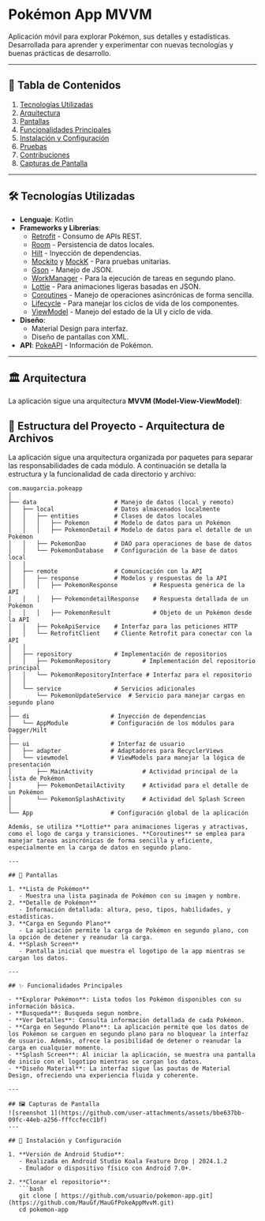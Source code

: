 
# Pokémon App MVVM

Aplicación móvil para explorar Pokémon, sus detalles y estadísticas. Desarrollada para aprender y experimentar con nuevas tecnologías y buenas prácticas de desarrollo.

---

## 📜 Tabla de Contenidos

1. [Tecnologías Utilizadas](#-tecnologías-utilizadas)
2. [Arquitectura](#-arquitectura)
3. [Pantallas](#-pantallas)
4. [Funcionalidades Principales](#-funcionalidades-principales)
5. [Instalación y Configuración](#-instalación-y-configuración)
6. [Pruebas](#-pruebas)
7. [Contribuciones](#-contribuciones)
8. [Capturas de Pantalla](#-capturas-de-pantalla)

---

## 🛠️ Tecnologías Utilizadas

- **Lenguaje**: Kotlin
- **Frameworks y Librerías**:
  - [Retrofit](https://square.github.io/retrofit/) - Consumo de APIs REST.
  - [Room](https://developer.android.com/training/data-storage/room) - Persistencia de datos locales.
  - [Hilt](https://dagger.dev/hilt/) - Inyección de dependencias.
  - [Mockito](https://site.mockito.org/) y [MockK](https://mockk.io/) - Para pruebas unitarias.
  - [Gson](https://github.com/google/gson) - Manejo de JSON.
  - [WorkManager](https://developer.android.com/reference/androidx/work/WorkManager) - Para la ejecución de tareas en segundo plano.
  - [Lottie](https://airbnb.io/lottie/) - Para animaciones ligeras basadas en JSON.
  - [Coroutines](https://kotlinlang.org/docs/coroutines-overview.html) - Manejo de operaciones asincrónicas de forma sencilla.
  - [Lifecycle](https://developer.android.com/jetpack/androidx/releases/lifecycle) - Para manejar los ciclos de vida de los componentes.
  - [ViewModel](https://developer.android.com/topic/libraries/architecture/viewmodel) - Manejo del estado de la UI y ciclo de vida.
- **Diseño**:
  - Material Design para interfaz.
  - Diseño de pantallas con XML.
- **API**: [PokeAPI](https://pokeapi.co/) - Información de Pokémon.

---

## 🏛️ Arquitectura

La aplicación sigue una arquitectura **MVVM (Model-View-ViewModel)**:

## 📂 Estructura del Proyecto - Arquitectura de Archivos

La aplicación sigue una arquitectura organizada por paquetes para separar las responsabilidades de cada módulo. A continuación se detalla la estructura y la funcionalidad de cada directorio y archivo:

```plaintext
com.maugarcia.pokeapp
│
├── data                      # Manejo de datos (local y remoto)
│   ├── local                 # Datos almacenados localmente
│   │   ├── entities          # Clases de datos locales
│   │   │   ├── Pokemon       # Modelo de datos para un Pokémon
│   │   │   ├── PokemonDetail # Modelo de datos para el detalle de un Pokémon
│   │   ├── PokemonDao        # DAO para operaciones de base de datos
│   │   └── PokemonDatabase   # Configuración de la base de datos local
│   │
│   ├── remote                # Comunicación con la API
│   │   ├── response          # Modelos y respuestas de la API
│   │   │   ├── PokemonResponse          # Respuesta genérica de la API
│   │   │   ├── PokemondetailResponse    # Respuesta detallada de un Pokémon
│   │   │   ├── PokemonResult            # Objeto de un Pokémon desde la API
│   │   ├── PokeApiService    # Interfaz para las peticiones HTTP
│   │   └── RetrofitClient    # Cliente Retrofit para conectar con la API
│   │
│   ├── repository            # Implementación de repositorios
│   │   ├── PokemonRepository         # Implementación del repositorio principal
│   │   └── PokemonRepositoryInterface # Interfaz para el repositorio
│   │
│   └── service               # Servicios adicionales
│       └── PokemonUpdateService  # Servicio para manejar cargas en segundo plano
│
├── di                       # Inyección de dependencias
│   └── AppModule            # Configuración de los módulos para Dagger/Hilt
│
├── ui                       # Interfaz de usuario
│   ├── adapter              # Adaptadores para RecyclerViews
│   └── viewmodel            # ViewModels para manejar la lógica de presentación
│       ├── MainActivity              # Actividad principal de la lista de Pokémon
│       ├── PokemonDetailActivity     # Actividad para el detalle de un Pokémon
│       └── PokemonSplashActivity     # Actividad del Splash Screen
│
└── App                      # Configuración global de la aplicación

Además, se utiliza **Lottie** para animaciones ligeras y atractivas, como el logo de carga y transiciones. **Coroutines** se emplea para manejar tareas asincrónicas de forma sencilla y eficiente, especialmente en la carga de datos en segundo plano.

---

## 📱 Pantallas

1. **Lista de Pokémon**  
   - Muestra una lista paginada de Pokémon con su imagen y nombre.
2. **Detalle de Pokémon**  
   - Información detallada: altura, peso, tipos, habilidades, y estadísticas.
3. **Carga en Segundo Plano**  
   - La aplicación permite la carga de Pokémon en segundo plano, con la opción de detener y reanudar la carga.
4. **Splash Screen**  
   - Pantalla inicial que muestra el logotipo de la app mientras se cargan los datos.

---

## ✨ Funcionalidades Principales

- **Explorar Pokémon**: Lista todos los Pokémon disponibles con su información básica.
- **Busqueda**: Busqueda segun nombre.
- **Ver Detalles**: Consulta información detallada de cada Pokémon.
- **Carga en Segundo Plano**: La aplicación permite que los datos de los Pokémon se carguen en segundo plano para no bloquear la interfaz de usuario. Además, ofrece la posibilidad de detener o reanudar la carga en cualquier momento.
- **Splash Screen**: Al iniciar la aplicación, se muestra una pantalla de inicio con el logotipo mientras se cargan los datos.
- **Diseño Material**: La interfaz sigue las pautas de Material Design, ofreciendo una experiencia fluida y coherente.

---

## 🖼️ Capturas de Pantalla
![sreenshot 1](https://github.com/user-attachments/assets/bbe637bb-09fc-44eb-a256-fffccfecc1bf)
---

## 🚀 Instalación y Configuración

1. **Versión de Android Studio**:
   - Realizada en Android Studio Koala Feature Drop | 2024.1.2
   - Emulador o dispositivo físico con Android 7.0+.

2. **Clonar el repositorio**:
   ```bash
   git clone [ https://github.com/usuario/pokemon-app.git](https://github.com/MauGf/MauGfPokeAppMvvM.git)
   cd pokemon-app
